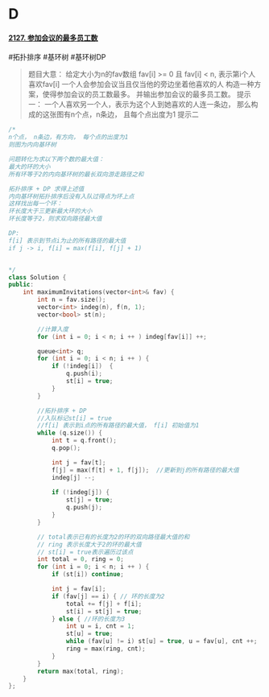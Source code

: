# D
#### [2127. 参加会议的最多员工数](https://leetcode-cn.com/problems/maximum-employees-to-be-invited-to-a-meeting/)
 #拓扑排序 #基环树 #基环树DP
> 题目大意：
> 	给定大小为n的fav数组 fav[i] >= 0 且 fav[i] < n, 表示第i个人喜欢fav[i]
> 	一个人会参加会议当且仅当他的旁边坐着他喜欢的人
> 	构造一种方案，使得参加会议的员工数最多。
> 	并输出参加会议的最多员工数。
> 提示一：
> 	一个人喜欢另一个人，表示为这个人到她喜欢的人连一条边， 那么构成的这张图有n个点，n条边， 且每个点出度为1
> 提示二
~~~c++
/*
n个点， n条边，有方向， 每个点的出度为1
则图为内向基环树

问题转化为求以下两个数的最大值：
最大的环的大小
所有环等于2的内向基环树的最长双向游走路径之和

拓扑排序 + DP 求得上述值
内向基环树拓扑排序后没有入队过得点为环上点
这样找出每一个环：
环长度大于三更新最大环的大小
环长度等于2，则求双向路径最大值

DP:
f[i] 表示到节点i为止的所有路径的最大值
if j -> i, f[i] = max(f[i], f[j] + 1)


*/
class Solution {
public:
    int maximumInvitations(vector<int>& fav) {    
        int n = fav.size(); 
        vector<int> indeg(n), f(n, 1);
        vector<bool> st(n); 

		//计算入度
        for (int i = 0; i < n; i ++ ) indeg[fav[i]] ++; 

        queue<int> q; 
        for (int i = 0; i < n; i ++ ) {
            if (!indeg[i])  {
                q.push(i); 
                st[i] = true;
            }
        }

		//拓扑排序 + DP
		//入队标记st[i] = true
		//f[i] 表示到i点的所有路径的最大值， f[i] 初始值为1
        while (q.size()) {
            int t = q.front(); 
            q.pop(); 

            int j = fav[t];
            f[j] = max(f[t] + 1, f[j]);  //更新到j的所有路径的最大值
            indeg[j] --; 
            
            if (!indeg[j]) {
                st[j] = true;
                q.push(j); 
            }
        }

		// total表示已有的长度为2的环的双向路径最大值的和
		// ring 表示长度大于2的环的最大值
		// st[i] = true表示遍历过该点
        int total = 0, ring = 0; 
        for (int i = 0; i < n; i ++ ) {
            if (st[i]) continue;

            int j = fav[i]; 
            if (fav[j] == i) { // 环的长度为2
                total += f[j] + f[i]; 
                st[i] = st[j] = true;
            } else { //环的长度为3
                int u = i, cnt = 1;
                st[u] = true;
                while (fav[u] != i) st[u] = true, u = fav[u], cnt ++; 
                ring = max(ring, cnt); 
            }
        }
        return max(total, ring); 
    }
};
~~~
 
 